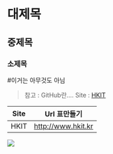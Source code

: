 # 대제목
## 중제목
### 소제목
#이거는 아무것도 아님
>참고 : GitHub란....
Site : [HKIT](http://www.hkit.kr)

|Site|Url 표만들기|
|--|--|
|HKIT|http://www.hkit.kr|

<img src="https://www.google.com/images/branding/googlelogo/2x/googlelogo_color_272x92dp.png">

